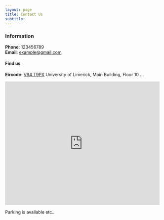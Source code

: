```yaml
---
layout: page
title: Contact Us
subtitle: 
---
```


### Information 

**Phone**: 123456789  
**Email**: example@gmail.com  

#### Find us
**Eircode**: [V94 T9PX](https://www.google.com/maps/dir//Sreelane,+Co.+Limerick,+V94+T9PX/@52.673698,-8.6421475,12z/data=!4m8!4m7!1m0!1m5!1m1!1s0x485b5e984fedfcc1:0xc891058181c8b1fc!2m2!1d-8.5721075!2d52.6736146) 
University of Limerick, Main Building, Floor 10 ... 

<div class="container-fluid">
<div class="mapouter"><div class="gmap_canvas"><iframe width="500" height="400" id="gmap_canvas" src="https://maps.google.com/maps?q=University%20of%20Limerick%20Castletroy,%20Co.%20Limerick,%20V94%20T9PX&t=&z=13&ie=UTF8&iwloc=&output=embed" frameborder="0" scrolling="no" marginheight="0" marginwidth="0"></iframe><a href="https://123movies-to.org">123movies</a><br><style>.mapouter{position:relative;text-align:right;height:400px;width:500px;}</style><a href="https://www.embedgooglemap.net">embedgooglemap.net</a><style>.gmap_canvas {overflow:hidden;background:none!important;height:400px;width:500px;}</style></div></div>
</div>

Parking is available etc.. 

